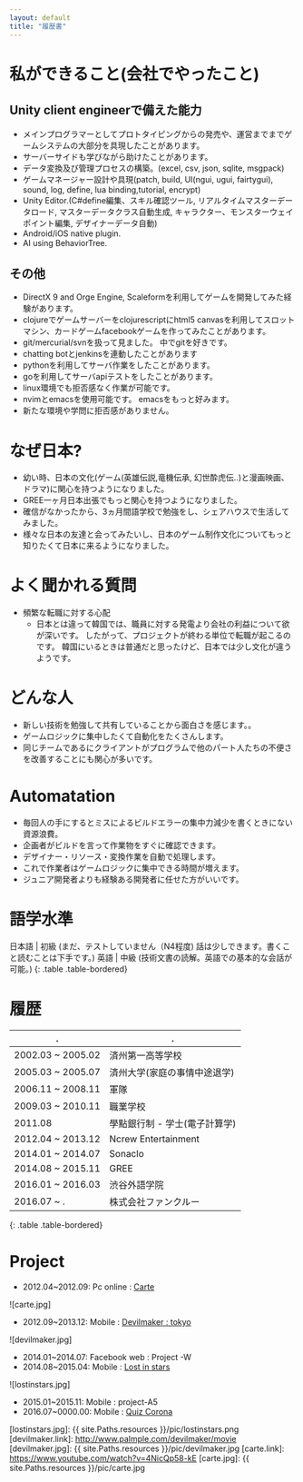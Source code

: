 ```yaml
---
layout: default
title: "履歴書"
---
```


# 私ができること(会社でやったこと)

## Unity client engineerで備えた能力
* メインプログラマーとしてプロトタイピングからの発売や、運営までまでゲームシステムの大部分を具現したことがあります。
* サーバーサイドも学びながら助けたことがあります。
* データ変換及び管理プロセスの構築。(excel, csv, json, sqlite, msgpack)
* ゲームマネージャー設計や具現(patch, build, UI(ngui, ugui, fairtygui), sound, log,  define, lua binding,tutorial, encrypt)
* Unity Editor.(C#define編集、スキル確認ツール, リアルタイムマスターデータロード, マスターデータクラス自動生成, キャラクター、モンスターウェイポイント編集, デザイナーデータ自動)
* Android/iOS native plugin.
* AI using BehaviorTree.


## その他
* DirectX 9 and Orge Engine, Scaleformを利用してゲームを開発してみた経験があります。
* clojureでゲームサーバーをclojurescriptにhtml5 canvasを利用してスロットマシン、カードゲームfacebookゲームを作ってみたことがあります。
* git/mercurial/svnを扱って見ました。 中でgitを好きです。
* chatting botとjenkinsを連動したことがあります
* pythonを利用してサーバ作業をしたことがあります。
* goを利用してサーバapiテストをしたことがあります。
* linux環境でも拒否感なく作業が可能です。
* nvimとemacsを使用可能です。 emacsをもっと好みます。
* 新たな環境や学問に拒否感がありません。


# なぜ日本?
* 幼い時、日本の文化(ゲーム(英雄伝説,竜機伝承, 幻世酔虎伝..)と漫画映画、ドラマ)に関心を持つようになりました。
* GREE一ヶ月日本出張でもっと関心を持つようになりました。
* 確信がなかったから、3ヵ月間語学校で勉強をし、シェアハウスで生活してみました。
* 様々な日本の友達と会ってみたいし、日本のゲーム制作文化についてもっと知りたくて日本に来るようになりました。


# よく聞かれる質問
* 頻繁な転職に対する心配
  - 日本とは違って韓国では、職員に対する発電より会社の利益について欲が深いです。 したがって、プロジェクトが終わる単位で転職が起こるのです。 韓国にいるときは普通だと思ったけど、日本では少し文化が違うようです。


# どんな人
* 新しい技術を勉強して共有していることから面白さを感じます。。
* ゲームロジックに集中したくて自動化をたくさんします。
* 同じチームであるにクライアントがプログラムで他のパート人たちの不便さを改善することにも関心が多いです。


# Automatation
* 毎回人の手にするとミスによるビルドエラーの集中力減少を書くときにない資源浪費。
* 企画者がビルドを言って作業物をすぐに確認できます。
* デザイナー・リソース・変換作業を自動で処理します。
* これで作業者はゲームロジックに集中できる時間が増えます。
* ジュニア開発者よりも経験ある開発者に任せた方がいいです。


# 語学水準

日本語 | 初級 (まだ、テストしていません（N4程度) 話は少しできます。書くこと読むことは下手です。)
英語   | 中級 (技術文書の読解。英語での基本的な会話が可能。)
{: .table .table-bordered}


# 履歴

.	              | .
------------------|----------------------
2002.03 ~ 2005.02 | 済州第一高等学校
2005.03 ~ 2005.07 | 済州大学(家庭の事情中途退学)
2006.11 ~ 2008.11 | 軍隊
2009.03 ~ 2010.11 | 職業学校
2011.08           | 學點銀行制 - 学士(電子計算学)
2012.04 ~ 2013.12 | Ncrew Entertainment
2014.01 ~ 2014.07 | Sonaclo
2014.08 ~ 2015.11 | GREE
2016.01 ~ 2016.03 | 渋谷外語学院
2016.07 ~ .       | 株式会社ファンクルー
{: .table .table-bordered}



# Project

* 2012.04~2012.09: Pc online : [Carte](https://www.youtube.com/watch?v=4NicQp58-kE)

![carte.jpg]

* 2012.09~2013.12: Mobile : [Devilmaker : tokyo](https://www.youtube.com/watch?v=xMv7b3Hm19w)

![devilmaker.jpg]

* 2014.01~2014.07: Facebook web : Project -W
* 2014.08~2015.04: Mobile : [Lost in stars](https://www.youtube.com/watch?v=zaUb5cVU1nU)

![lostinstars.jpg]

* 2015.01~2015.11: Mobile : project-A5
* 2016.07~0000.00: Mobile : [Quiz Corona](https://www.youtube.com/watch?v=Zs9iEhDxBcg)




[lostinstars.link]: https://youtu.be/zaUb5cVU1nU
[lostinstars.jpg]: {{ site.Paths.resources }}/pic/lostinstars.png
[devilmaker.link]: http://www.palmple.com/devilmaker/movie
[devilmaker.jpg]: {{ site.Paths.resources }}/pic/devilmaker.jpg
[carte.link]: https://www.youtube.com/watch?v=4NicQp58-kE
[carte.jpg]: {{ site.Paths.resources }}/pic/carte.jpg
